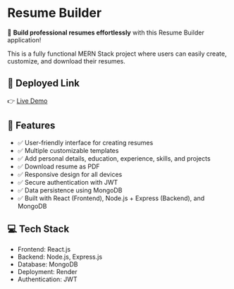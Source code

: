 # Resume Builder

🌟 **Build professional resumes effortlessly** with this Resume Builder application!  

This is a fully functional MERN Stack project where users can easily create, customize, and download their resumes.  

## 🚀 Deployed Link  
👉 [Live Demo](https://buildresume-frontend-tkm6.onrender.com)  

## 🎯 Features  
- ✅ User-friendly interface for creating resumes  
- ✅ Multiple customizable templates  
- ✅ Add personal details, education, experience, skills, and projects  
- ✅ Download resume as PDF  
- ✅ Responsive design for all devices  
- ✅ Secure authentication with JWT  
- ✅ Data persistence using MongoDB  
- ✅ Built with React (Frontend), Node.js + Express (Backend), and MongoDB  

## 💻 Tech Stack  
- Frontend: React.js  
- Backend: Node.js, Express.js  
- Database: MongoDB  
- Deployment: Render  
- Authentication: JWT 

